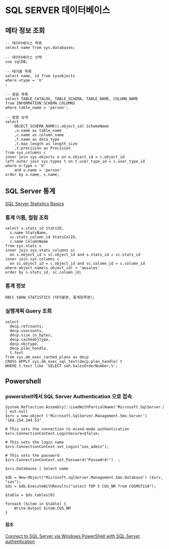 # SQL SERVER 데이터베이스

## 메타 정보 조회
```
-- 데이터베이스 목록
select name from sys.databases;

-- 데이터베이스 선택
use sqlDB;

-- 테이블 목록
select name, id from sysobjects
where xtype = 'U'
;

-- 컬럼 목록
select TABLE_CATALOG, TABLE_SCHEMA, TABLE_NAME, COLUMN_NAME
from INFORMATION_SCHEMA.COLUMNS
where table_name = 'person';

-- 컬럼 상세
select
	OBJECT_SCHEMA_NAME(c.object_id) SchemeName
	,o.name as table_name
	,c.name as column_name
	,t.name as data_type
	,t.max_length as length_size
	,t.precision as Precision
from sys.columns c
inner join sys.objects o on o.object_id = c.object_id
left outer join sys.types t on t.user_type_id = c.user_type_id
where o.type = 'U'
	and o.name = 'person'
order by o.name, c.name;
```

## SQL Server 통계

[SQL Server Statistics Basics](https://www.red-gate.com/simple-talk/sql/performance/sql-server-statistics-basics/)

### 통계 이름, 컬럼 조회
```
select s.stats_id StatsID,
  s.name StatsName,
  sc.stats_column_id StatsColID,
  c.name ColumnName
from sys.stats s
inner join sys.stats_columns sc
  on s.object_id = sc.object_id and s.stats_id = sc.stats_id
inner join sys.columns c
  on sc.object_id = c.object_id and sc.column_id = c.column_id
where object_name(s.object_id) = 'awsales'
order by s.stats_id, sc.column_id;
```

### 통계 정보
```
DBCC SHOW_STATISTICS (테이블명, 통계항목명);
```

### 실행계획 Query 조회
```
select
  decp.refcounts,
  decp.usecounts,
  decp.size_in_bytes,
  decp.cacheobjtype,
  decp.objtype,
  decp.plan_handle,
  t.text
from sys.dm_exec_cached_plans as decp
CROSS APPLY sys.dm_exec_sql_text(decp.plan_handle) t
WHERE t.text like 'SELECT soh.SalesOrderNumber,%';
```
## Powershell
### powershell에서 SQL Server Authentication 으로 접속

```
System.Reflection.Assembly]::LoadWithPartialName('Microsoft.SqlServer.SMO') | out-null 
$srv = new-object ('Microsoft.SqlServer.Management.Smo.Server') "168.154.244.53"  

# This sets the connection to mixed-mode authentication 
$srv.ConnectionContext.LoginSecure=$false; 

# This sets the login name 
$srv.ConnectionContext.set_Login("sas_admin"); 

# This sets the password 
$srv.ConnectionContext.set_Password("Passw0rd!")  ;

$srv.Databases | Select name

$db = New-Object("Microsoft.sqlServer.Management.Smo.Database") ($srv, "sas");
$ds = $db.ExecuteWithResults("select TOP 5 CUS_NM from CUSMST110");

$table = $ds.tables[0]

foreach ($item in $table) {
	Write-Output $item.CUS_NM
}
```

#### 참조
[Connect to SQL Server via Windows PowerShell with SQL Server authentication](https://www.mssqltips.com/sqlservertip/1947/connect-to-sql-server-via-windows-powershell-with-sql-server-authentication/)
